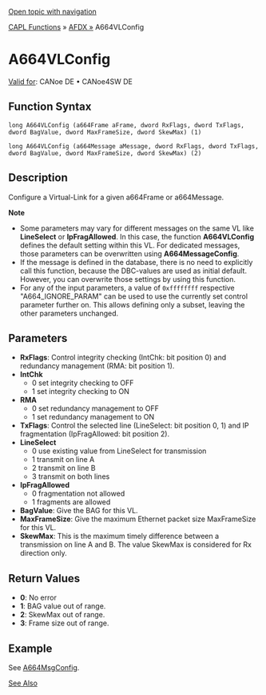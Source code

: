 [Open topic with navigation](../../../../../CANoeDEFamily.htm#Topics/CAPLFunctions/ADFX/Functions/CAPLfunctionA664VLConfig.md)

[CAPL Functions](../../CAPLfunctions.md) » [AFDX »](../CAPLfunctionsAFDXOverview.md) A664VLConfig

# A664VLConfig

[Valid for](../../../Shared/FeatureAvailability.md):  CANoe DE • CANoe4SW DE

## Function Syntax

```
long A664VLConfig (a664Frame aFrame, dword RxFlags, dword TxFlags, dword BagValue, dword MaxFrameSize, dword SkewMax) (1)
```

```
long A664VLConfig (a664Message aMessage, dword RxFlags, dword TxFlags, dword BagValue, dword MaxFrameSize, dword SkewMax) (2)
```

## Description

Configure a Virtual-Link for a given a664Frame or a664Message.

**Note**

- Some parameters may vary for different messages on the same VL like **LineSelect** or **IpFragAllowed**. In this case, the function **A664VLConfig** defines the default setting within this VL. For dedicated messages, those parameters can be overwritten using **A664MessageConfig**.
- If the message is defined in the database, there is no need to explicitly call this function, because the DBC-values are used as initial default. However, you can overwrite those settings by using this function.
- For any of the input parameters, a value of `0xffffffff` respective "A664_IGNORE_PARAM" can be used to use the currently set control parameter further on. This allows defining only a subset, leaving the other parameters unchanged.

## Parameters

- **RxFlags**: Control integrity checking (IntChk: bit position 0) and redundancy management (RMA: bit position 1).
- **IntChk**
  - 0 set integrity checking to OFF
  - 1 set integrity checking to ON
- **RMA**
  - 0 set redundancy management to OFF
  - 1 set redundancy management to ON
- **TxFlags**: Control the selected line (LineSelect: bit position 0, 1) and IP fragmentation (IpFragAllowed: bit position 2).
- **LineSelect**
  - 0 use existing value from LineSelect for transmission
  - 1 transmit on line A
  - 2 transmit on line B
  - 3 transmit on both lines
- **IpFragAllowed**
  - 0 fragmentation not allowed
  - 1 fragments are allowed
- **BagValue**: Give the BAG for this VL.
- **MaxFrameSize**: Give the maximum Ethernet packet size MaxFrameSize for this VL.
- **SkewMax**: This is the maximum timely difference between a transmission on line A and B. The value SkewMax is considered for Rx direction only.

## Return Values

- **0**: No error
- **1**: BAG value out of range.
- **2**: SkewMax out of range.
- **3**: Frame size out of range.

## Example

See [A664MsgConfig](CAPLfunctionA664MsgConfig.md).

[See Also](javascript:void(0);)